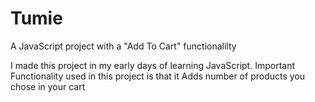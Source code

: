 # Tumie
A JavaScript project with a "Add To Cart" functionalilty

I made this project in my early days of learning JavaScript.
Important Functionality used in this project is that it Adds number of products you chose in your cart

